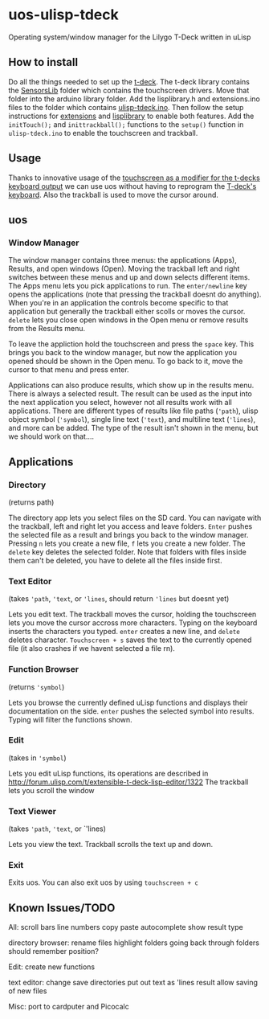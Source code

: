 # uos-ulisp-tdeck
Operating system/window manager for the Lilygo T-Deck written in uLisp

## How to install
Do all the things needed to set up the [t-deck](http://www.ulisp.com/show?4JAO). The t-deck library contains the [SensorsLib](https://github.com/Xinyuan-LilyGO/T-Deck/tree/master/lib/SensorsLib) folder which contains the touchscreen drivers. Move that folder into the arduino library folder. Add the lisplibrary.h and extensions.ino files to the folder which contains [ulisp-tdeck.ino](https://github.com/technoblogy/ulisp-tdeck). Then follow the setup instructions for [extensions](http://www.ulisp.com/show?19Q4) and [lisplibrary](http://www.ulisp.com/show?27OV) to enable both features. Add the `initTouch();` and `inittrackball();` functions to the `setup()` function in `ulisp-tdeck.ino` to enable the touchscreen and trackball.

## Usage
Thanks to innovative usage of the [touchscreen as a modifier for the t-decks keyboard output](https://github.com/hasn0life/ulisp-tdeck-touch-example) we can use uos without having to reprogram the [T-deck's keyboard](https://github.com/hasn0life/t-deck-keyboard-ex). Also the trackball is used to move the cursor around. 

## uos
### Window Manager
The window manager contains three menus: the applications (Apps), Results, and open windows (Open). Moving the trackball left and right switches between these menus and up and down selects different items. The Apps menu lets you pick applications to run. The `enter/newline` key opens the applications (note that pressing the trackball doesnt do anything). When you're in an application the controls become specific to that application but generally the trackball either scolls or moves the cursor. `delete` lets you close open windows in the Open menu or remove results from the Results menu.

To leave the appliction hold the touchscreen and press the `space` key. This brings you back to the window manager, but now the application you opened should be shown in the Open menu. To go back to it, move the cursor to that menu and press enter. 

Applications can also produce results, which show up in the results menu. There is always a selected result. The result can be used as the input into the next application you select, however not all results work with all applications. There are different types of results like file paths (`'path`), ulisp object symbol (`'symbol`), single line text (`'text`), and multiline text (`'lines`), and more can be added. The type of the result isn't shown in the menu, but we should work on that.... 

## Applications
### Directory
(returns path)

The directory app lets you select files on the SD card. You can navigate with the trackball, left and right let you access and leave folders. `Enter` pushes the selected file as a result and brings you back to the window manager. Pressing `n` lets you create a new file, `f` lets you create a new folder. The `delete` key deletes the selected folder. Note that folders with files inside them can't be deleted, you have to delete all the files inside first. 

### Text Editor
(takes `'path`, `'text`, or `'lines`, should return `'lines` but doesnt yet)

Lets you edit text. The trackball moves the cursor, holding the touchscreen lets you move the cursor accross more characters. Typing on the keyboard inserts the characters you typed. `enter` creates a new line, and `delete` deletes character. `Touchscreen + s` saves the text to the currently opened file (it also crashes if we havent selected a file rn). 

### Function Browser
(returns `'symbol`)

Lets you browse the currently defined uLisp functions and displays their documentation on the side. `enter` pushes the selected symbol into results. Typing will filter the functions shown. 

### Edit
(takes in `'symbol`)

Lets you edit uLisp functions, its operations are described in http://forum.ulisp.com/t/extensible-t-deck-lisp-editor/1322 The trackball lets you scroll the window

### Text Viewer
(takes `'path`, `'text`, or `'lines)

Lets you view the text. Trackball scrolls the text up and down.

### Exit
Exits uos. You can also exit uos by using `touchscreen + c`

## Known Issues/TODO
All:
scroll bars
line numbers
copy paste
autocomplete
show result type

directory browser:
rename files
highlight folders
going back through folders should remember position?

Edit:
create new functions

text editor:
change save directories
put out text as 'lines result
allow saving of new files

Misc:
port to cardputer and Picocalc
